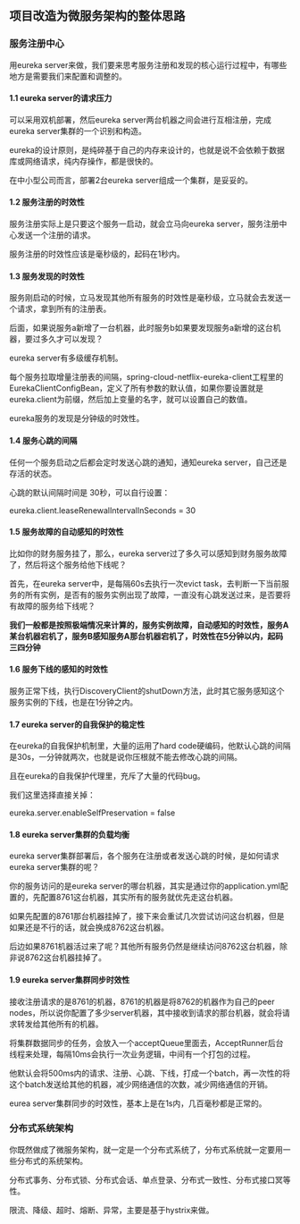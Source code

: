 ## 项目改造为微服务架构的整体思路

### 服务注册中心

用eureka server来做，我们要来思考服务注册和发现的核心运行过程中，有哪些地方是需要我们来配置和调整的。

#### 1.1 eureka server的请求压力

可以采用双机部署，然后eureka server两台机器之间会进行互相注册，完成eureka server集群的一个识别和构造。

eureka的设计原则，是纯碎基于自己的内存来设计的，也就是说不会依赖于数据库或网络请求，纯内存操作，都是很快的。

在中小型公司而言，部署2台eureka server组成一个集群，是妥妥的。

#### 1.2 服务注册的时效性

服务注册实际上是只要这个服务一启动，就会立马向eureka server，服务注册中心发送一个注册的请求。

服务注册的时效性应该是毫秒级的，起码在1秒内。

#### 1.3 服务发现的时效性

服务刚启动的时候，立马发现其他所有服务的时效性是毫秒级，立马就会去发送一个请求，拿到所有的注册表。

后面，如果说服务a新增了一台机器，此时服务b如果要发现服务a新增的这台机器，要过多久才可以发现？

eureka server有多级缓存机制。

每个服务拉取增量注册表的间隔，spring-cloud-netflix-eureka-client工程里的EurekaClientConfigBean，定义了所有参数的默认值，如果你要设置就是eureka.client为前缀，然后加上变量的名字，就可以设置自己的数值。

eureka服务的发现是分钟级的时效性。

#### 1.4 服务心跳的间隔

任何一个服务启动之后都会定时发送心跳的通知，通知eureka server，自己还是存活的状态。

心跳的默认间隔时间是 30秒，可以自行设置：

eureka.client.leaseRenewalIntervalInSeconds = 30

#### 1.5 服务故障的自动感知的时效性

比如你的财务服务挂了，那么，eureka server过了多久可以感知到财务服务故障了，然后将这个服务给他下线呢？

首先，在eureka server中，是每隔60s去执行一次evict task，去判断一下当前服务的所有实例，是否有的服务实例出现了故障，一直没有心跳发送过来，是否要将有故障的服务给下线呢？

**我们一般都是按照极端情况来计算的，服务实例故障，自动感知的时效性，服务A某台机器宕机了，服务B感知服务A那台机器宕机了，时效性在5分钟以内，起码三四分钟**

#### 1.6 服务下线的感知的时效性

服务正常下线，执行DiscoveryClient的shutDown方法，此时其它服务感知这个服务实例的下线，也是在1分钟之内。

#### 1.7 eureka server的自我保护的稳定性

在eureka的自我保护机制里，大量的运用了hard code硬编码，他默认心跳的间隔是30s，一分钟就两次，也就是说你压根就不能去修改心跳的间隔。

且在eureka的自我保护代理里，充斥了大量的代码bug。

我们这里选择直接关掉：

eureka.server.enableSelfPreservation = false

#### 1.8 eureka server集群的负载均衡

eureka server集群部署后，各个服务在注册或者发送心跳的时候，是如何请求eureka server集群的呢？

你的服务访问的是eureka server的哪台机器，其实是通过你的application.yml配置的，先配置8761这台机器，其实所有的服务就优先走这台机器。

如果先配置的8761那台机器挂掉了，接下来会重试几次尝试访问这台机器，但是如果还是不行的话，就会换成8762这台机器。

后边如果8761机器活过来了呢？其他所有服务仍然是继续访问8762这台机器，除非说8762这台机器挂掉了。

#### 1.9 eureka server集群同步时效性

接收注册请求的是8761的机器，8761的机器是将8762的机器作为自己的peer nodes，所以说你配置了多少server机器，其中接收到请求的那台机器，就会将请求转发给其他所有的机器。

将集群数据同步的任务，会放入一个acceptQueue里面去，AcceptRunner后台线程来处理，每隔10ms会执行一次业务逻辑，中间有一个打包的过程。

他默认会将500ms内的请求、注册、心跳、下线，打成一个batch，再一次性的将这个batch发送给其他的机器，减少网络通信的次数，减少网络通信的开销。

eurea server集群同步的时效性，基本上是在1s内，几百毫秒都是正常的。

### 分布式系统架构

你既然做成了微服务架构，就一定是一个分布式系统了，分布式系统就一定要用一些分布式的系统架构。

分布式事务、分布式锁、分布式会话、单点登录、分布式一致性、分布式接口冥等性。

限流、降级、超时、熔断、异常，主要是基于hystrix来做。